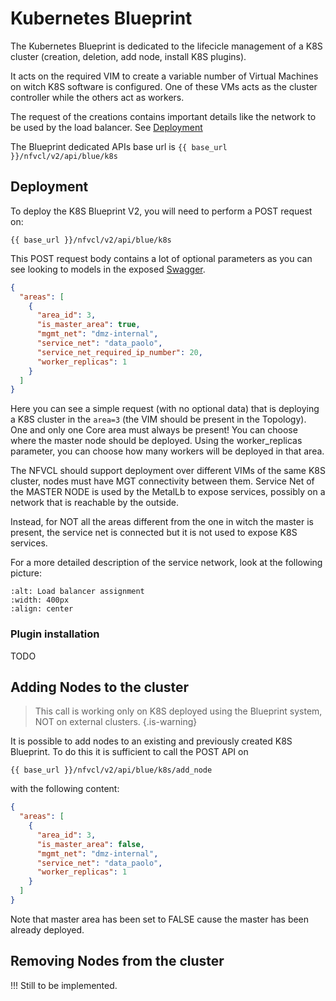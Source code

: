 # Kubernetes Blueprint
The Kubernetes Blueprint is dedicated to the lifecicle management of a K8S cluster (creation, deletion,
add node, install K8S plugins).

It acts on the required VIM to create a variable number of Virtual Machines on witch K8S software is configured.
One of these VMs acts as the cluster controller while the others act as workers.

The request of the creations contains important details like the network to be used by the load balancer.
See [Deployment](#deployment)

The Blueprint dedicated APIs base url is `{{ base_url }}/nfvcl/v2/api/blue/k8s`

## Deployment
To deploy the K8S Blueprint V2, you will need to perform a POST request on:
```
{{ base_url }}/nfvcl/v2/api/blue/k8s
```
This POST request body contains a lot of optional parameters as you can see looking to models in the exposed [Swagger](/).

```json
{
  "areas": [
    {
      "area_id": 3,
      "is_master_area": true,
      "mgmt_net": "dmz-internal",
      "service_net": "data_paolo",
      "service_net_required_ip_number": 20,
      "worker_replicas": 1
    }
  ]
}
```

Here you can see a simple request (with no optional data) that is deploying a K8S cluster in the `area=3` (the VIM should be present in the Topology).
One and only one Core area must always be present! You can choose where the master node should be deployed. 
Using the worker_replicas parameter, you can choose how many workers will be deployed in that area.

The NFVCL should support deployment over different VIMs of the same K8S cluster, nodes must have MGT connectivity between them.
Service Net of the MASTER NODE is used by the MetalLb to expose services, possibly on a network that is reachable by the outside.

Instead, for NOT all the areas different from the one in witch the master is present, the service net is connected but it is not
used to expose K8S services.

For a more detailed description of the service network, look at the following picture:

```{image} ../../../images/k8s/k8s_blueprint-LB_assignment.drawio.svg
:alt: Load balancer assignment
:width: 400px
:align: center
```

### Plugin installation
TODO

## Adding Nodes to the cluster
> This call is working only on K8S deployed using the Blueprint system, NOT on external clusters.
{.is-warning}

It is possible to add nodes to an existing and previously created K8S Blueprint. To do this it is sufficient to call the 
POST API on
```
{{ base_url }}/nfvcl/v2/api/blue/k8s/add_node
```

with the following content:
```json
{
  "areas": [
    {
      "area_id": 3,
      "is_master_area": false,
      "mgmt_net": "dmz-internal",
      "service_net": "data_paolo",
      "worker_replicas": 1
    }
  ]
}
```
Note that master area has been set to FALSE cause the master has been already deployed.

## Removing Nodes from the cluster
!!! Still to be implemented.
